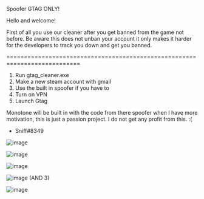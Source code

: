 Spoofer GTAG ONLY!

Hello and welcome!

First of all you use our cleaner after you get banned from the game not before.
Be aware this does not unban your account it only makes it harder for the developers to track you down and get you banned.

===========================================================================

1. Run gtag_cleaner.exe
2. Make a new steam account with gmail
3. Use the built in spoofer if you have to
4. Turn on VPN
5. Launch Gtag

Monotone will be built in with the code from there spoofer when I have more motivation, this is just a passion project. I do not get any profit from this. :(

- Sniff#8349

![image](https://user-images.githubusercontent.com/68871451/195731473-faeab4e2-d7d9-4c33-b91e-311419e9e3f8.png)

![image](https://user-images.githubusercontent.com/68871451/195731502-37d40d48-ff92-4a67-9ffc-cde980591e1c.png)

![image](https://user-images.githubusercontent.com/68871451/195731519-bed57d8e-8b5d-4fd6-a8b1-4a51d97f4aaf.png)

![image](https://user-images.githubusercontent.com/68871451/195731536-dd775538-8804-4f9e-b525-f8dc5c0223e1.png) (AND 3)

![image](https://user-images.githubusercontent.com/68871451/195731569-66a33ce8-6b31-4e71-b225-83054cf3ee85.png)

